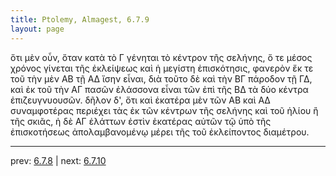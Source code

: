 ```yaml
---
title: Ptolemy, Almagest, 6.7.9
layout: page
---
```


ὅτι μὲν οὖν, ὅταν κατὰ τὸ Γ γένηται τὸ κέντρον τῆς σελήνης, ὅ τε μέσος χρόνος γίνεται τῆς ἐκλείψεως καὶ ἡ μεγίστη ἐπισκότησις, φανερὸν ἔκ τε τοῦ τὴν μὲν ΑΒ τῇ ΑΔ ἴσην εἶναι, διὰ τοῦτο δὲ καὶ τὴν ΒΓ πάροδον τῇ ΓΔ, καὶ ἐκ τοῦ τὴν ΑΓ πασῶν ἐλάσσονα εἶναι τῶν ἐπὶ τῆς ΒΔ τὰ δύο κέντρα ἐπιζευγνυουσῶν. δῆλον δ', ὅτι καὶ ἑκατέρα μὲν τῶν ΑΒ καὶ ΑΔ συναμφοτέρας περιέχει τὰς ἐκ τῶν κέντρων τῆς σελήνης καὶ τοῦ ἡλίου ἢ τῆς σκιᾶς, ἡ δὲ ΑΓ ἐλάττων ἐστὶν ἑκατέρας αὐτῶν τῷ ὑπὸ τῆς ἐπισκοτήσεως ἀπολαμβανομένῳ μέρει τῆς τοῦ ἐκλείποντος διαμέτρου. 

---

prev: [6.7.8](../6.7.8/) | next: [6.7.10](../6.7.10/)

